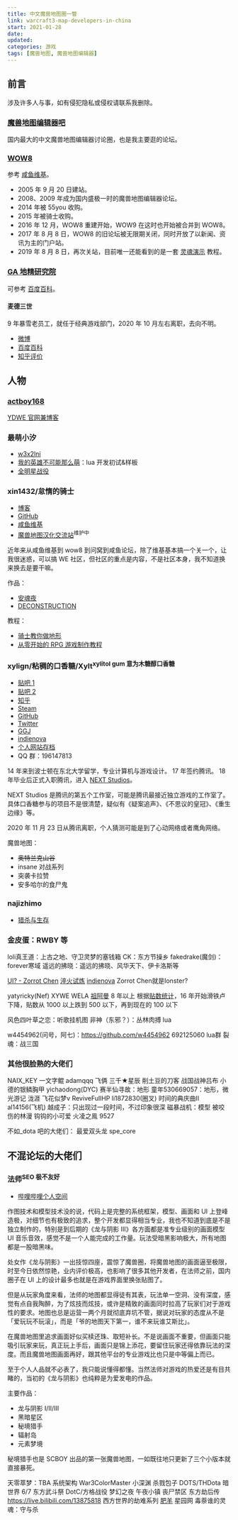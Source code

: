 ```yaml
---
title: 中文魔兽地图圈一瞥
link: warcraft3-map-developers-in-china
start: 2021-01-28
date: 
updated: 
categories: 游戏
tags: [魔兽地图, 魔兽地图编辑器]
---
```


## 前言

涉及许多人与事，如有侵犯隐私或侵权请联系我删除。

### [魔兽地图编辑器吧](https://tieba.baidu.com/f?kw=%E9%AD%94%E5%85%BD%E5%9C%B0%E5%9B%BE%E7%BC%96%E8%BE%91%E5%99%A8)

国内最大的中文魔兽地图编辑器讨论圈，也是我主要逛的论坛。

### [WOW8](https://bbs.wow8.org/)

参考 [咸鱼维基](https://xywiki.com/WOW8)。

- 2005 年 9 月 20 日建站。
- 2008、2009 年成为国内盛极一时的魔兽地图编辑器论坛。
- 2014 年被 55you 收购。
- 2015 年被骑士收购。
- 2016 年 12 月，WOW8 重建开始，WOW9 在这时也开始被合并到 WOW8。
- 2017 年 8 月 8 日，WOW8 的旧论坛被无限期关闭，同时开放了以新闻、资讯为主的门户站。
- 2019 年 8 月 8 日，再次关站，目前唯一还能看到的是一套 [灵魂演示](http://wow8.org/soul-demo/) 教程。

### [GA 地精研究院](https://bbs.islga.org/forum.php)

可参考 [百度百科](https://baike.baidu.com/item/%E5%9C%B0%E7%B2%BE%E7%A0%94%E7%A9%B6%E9%99%A2)。

#### 麦德三世

9 年暴雪老员工，就任于经典游戏部门，2020 年 10 月左右离职，去向不明。

- [微博](https://weibo.com/u/3132013861?from=feed&loc=at&nick=GA_%E9%BA%A6%E5%BE%B7%E4%B8%89%E4%B8%96&is_all=1)
- [百度百科](https://baike.baidu.com/item/%E9%BA%A6%E5%BE%B7%E4%B8%89%E4%B8%96)
- [知乎评价](https://www.zhihu.com/question/48403321)

## 人物

### [actboy168](https://github.com/actboy168)

[YDWE 官网兼博客](http://www.ydwe.net/)

### 最萌小汐

- [w3x2lni](https://github.com/sumneko/w3x2lni)
- [我的英雄不可能那么萌](https://github.com/actboy168/MoeHero)：lua 开发初试&样板
- [全明星战役](https://github.com/sumneko/All-Star-Battle-2)

### xin1432/怠惰的骑士

- [博客](https://lazyknight.com)
- [GitHub](https://github.com/LazyKnightX)
- [咸鱼维基](https://xywiki.com)
- [魔兽地图汉化交流站](https://hanhuamap.com/forum.php)<sup>维护中</sup>

近年来从咸鱼维基到 wow8 到问窝到咸鱼论坛，除了维基基本搞一个关一个，让我很迷惑，可以搞 WE 社区，但社区的重点是内容，不是社区本身，我不知道换来换去是要干嘛。

作品：

- [安魂夜](https://lazyknight.com/requiem/)
- [DECONSTRUCTION](https://store.steampowered.com/app/772980/DECONSTRUCTION/)

教程：

- [骑士教你做地形](https://tieba.baidu.com/p/2110738107?see_lz=1)
- [从零开始的 RPG 游戏制作教程](https://www.v2ex.com/member/DreamerQQ)

### xylign/粘稠的口香糖/Xylt<sup>xylitol gum 意为木糖醇口香糖</sup>

- [贴吧 1](https://tieba.baidu.com/home/main/?un=xylign&ie=utf-8&id=tb.1.7003e480.er1LzAHs6dGON4frNoGbgg&fr=frs)
- [贴吧 2](https://tieba.baidu.com/home/main/?un=%E7%B2%98%E7%A8%A0%E7%9A%84%E5%8F%A3%E9%A6%99%E7%B3%96&ie=utf-8&id=tb.1.5fde35ad.S1iKvKBqq4p7PFyUZUm0MQ&fr=frs)
- [知乎](https://www.zhihu.com/people/xylitogum)
- [Steam](https://steamcommunity.com/id/xylitogum)
- [GitHub](https://github.com/xylitogum)
- [Twitter](https://twitter.com/xylitogum)
- [GGJ](https://globalgamejam.org/users/weiqi-gu)
- [indienova](https://indienova.com/u/xylitogum)
- [个人网站存档](https://web.archive.org/web/20181103002923/http://www.xylitogum.net/)
- QQ 群：196147813

14 年来到波士顿在东北大学留学，专业计算机与游戏设计。
17 年签约腾讯。
18 年毕业后正式入职腾讯，进入 [NEXT Studios](https://zh.wikipedia.org/zh-hans/NEXT_Studios)。

NEXT Studios 是腾讯的第五个工作室，可能是腾讯最接近独立游戏的工作室了。
具体口香糖参与的项目不是很清楚，疑似有《疑案追声》、《不思议的皇冠》、《重生边缘》等。

2020 年 11 月 23 日从腾讯离职，个人猜测可能是到了心动网络或者鹰角网络。

魔兽地图：

- ~~奥特兰克山谷~~
- insane 对战系列
- 突袭卡拉赞
- 安多哈尔的食尸鬼

### najizhimo

- [猎杀与生存](https://baike.baidu.com/item/%E7%8C%8E%E6%9D%80%E4%B8%8E%E7%94%9F%E5%AD%98)

### 金皮蛋：RWBY 等

loli真王道：上古之地、守卫灵梦的塞钱箱
CK：东方节操乡
fakedrake(魔剑)：forever寒域
遥远的拂晓：遥远的拂晓、风华天下、伊卡洛斯等

[UI? - Zorrot Chen](https://www.zhihu.com/question/52620556/answer/576788096)
[淬火试炼](http://www.warchasersreforged.com/)
[indienova](https://indienova.com/u/uizorrot)
Zorrot Chen就是Ionster?

yatyricky(Nef) XYWE WELA
[祖阿曼](https://github.com/yatyricky/Zulaman-WE)
8 年以上
根据[贴数统计](https://tieba.baidu.com/p/815157281)，16 年开始滑铁卢下降，贴数从 1000 以上跌到 500 以下，再到现在的 100 以下

风色四叶草之恋：听歌挂机图
非神（东邪？）：丛林肉搏 lua

w4454962(问号，阿七)：https://github.com/w4454962 692125060 lua群
裂魂：战三国

### 其他很脸熟的大佬们

NAIX_KEY
一文字鲲
adamqqq
飞俩
三千★星辰
削土豆的刀客
战国战神吕布
小德的银鳞胸甲
yichaodong(DYC)
赛半仙寻故：地形
童年530669057：地形，微光游记
泷涯
飞花似梦v
ReviveFullHP
li1872830(圈叉)
时间的典庆曲II
al14156(飞机)
越成子：只出现过一段时间，不过印象很深
磁暴战机：模型
被咬伤的林漫
钩钩的小可爱
火凌之鳯
9527

不如_dota 吧的大佬们：
最爱双头龙
spe_core

## 不混论坛的大佬们

### 法师<sup>SEO 极不友好</sup>

- [哔哩哔哩个人空间](https://space.bilibili.com/35031623)

作图技术和模型技术没的说，代码上是完整的系统框架，模型、画面和 UI 上登峰造极，对细节也有极致的追求，整个开发都显得相当专业，我也不知道到底是不是独立制作的，特别是到后期的《龙与阴影 III》各方面都是准专业级别的画面模型 UI 音乐音效，感觉不是一个人能完成的工作量。玩法受暗黑影响极大，所有地图都是一股暗黑味。

处女作《龙与阴影》一出技惊四座，震惊了魔兽圈，将魔兽地图的画面逼至极限，时至今日依然惊艳，业内评价极高，也影响了很多其他开发者，在法师之前，国内圈子在 UI 上的设计最多也就是在游戏界面里换张贴图了。

但是从玩家角度来看，法师的地图都显得徒有其表，玩法单一空洞、没有深度，感觉有点自我陶醉，为了炫技而炫技，或许是精致的画面同时拉高了玩家们对于游戏性的要求。地图也总是运营一两个月就彻底弃坑不管，据说对玩家的态度从不是「爱玩玩不玩滚」，而是「爷的地图天下第一，谁不来玩谁艾斯比」。

在魔兽地图里追求画面好似买椟还珠、取短补长。不是说画面不重要，但画面只能吸引玩家来玩，真正玩上手后，画面只是锦上添花，要留住玩家还得依靠玩法的深度。而且魔兽地图画面再好，跟其他平台的专业游戏比也只是中等偏上而已。

至于个人人品就不必表了，我只能说懂得都懂。当然法师对游戏的热爱还是有目共睹的，当初的《龙与阴影》也纯粹是为爱发电的作品。

主要作品：

- 龙与阴影 I/II/III
- 黑暗星区
- 秘境猎手
- 辐射岛
- 元素梦境

秘境猎手也是 SCBOY 出品的第一张魔兽地图，一如既往地只更新了三个小版本就直接暴死。

天零萃梦：TBA 系统架构 War3ColorMaster
小深渊
杀戮包子
DOTS/THDota
暗世界 6/7
东方武斗祭
DotC/方格战役
梦幻之夜
午夜小镇 丧尸禁区
东方劫后传 https://live.bilibili.com/13875818
西方世界的劫难系列
[肥羊](https://norpg.com/)
星园网
毒萘谁的灵魂：守与杀